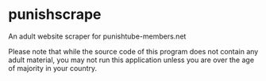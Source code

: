 # punishscrape
An adult website scraper for punishtube-members.net

Please note that while the source code of this program does not contain any adult material, you may not run this application unless you are over the age of majority in your country.
